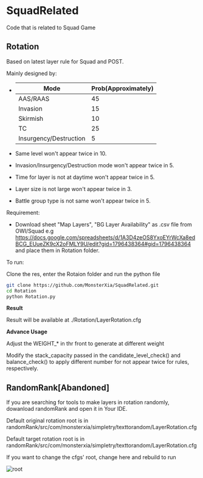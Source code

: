 # SquadRelated

Code that is related to Squad Game

## Rotation

Based on latest layer rule for Squad and POST.

Mainly designed by:

- | Mode                   | Prob(Approximately) |
	| ---------------------- | ------------------- |
	| AAS/RAAS               | 45                  |
	| Invasion               | 15                  |
	| Skirmish               | 10                  |
	| TC                     | 25                  |
	| Insurgency/Destruction | 5                   |

- Same level won't appear twice in 10.
- Invasion/Insurgency/Destruction mode won't appear twice in 5.
- Time for layer is not at daytime won't appear twice in 5.
- Layer size is not large won't appear twice in 3.
- Battle group type is not same won't appear twice in 5.

Requirement:

- Download sheet "Map Layers", "BG Layer Availability" as .csv file from OWI/Squad e.g https://docs.google.com/spreadsheets/d/1A3D4zeOS8YxoEYrWcXa8edBCG_EUueZK9cX2oFMLY9U/edit?gid=1796438364#gid=1796438364 and place them in Rotation folder.

To run:

Clone the res, enter the Rotaion folder and run the python file

```bash
git clone https://github.com/MonsterXia/SquadRelated.git
cd Rotation
python Rotation.py
```

**Result**

Result will be available at ./Rotation/LayerRotation.cfg

**Advance Usage**

Adjust the WEIGHT_* in thr front to generate at different weight

Modify the stack_capacity passed in the candidate_level_check() and balance_check() to apply different number for not appear twice for rules, respectively.

## RandomRank[Abandoned]

If you are searching for tools to make layers in rotation randomly, dowanload randomRank and open it in Your IDE.

Default original rotation root is in randomRank/src/com/monsterxia/simpletry/texttorandom/LayerRotation.cfg

Default target rotation root is in randomRank/src/com/monsterxia/simpletry/texttorandom/LayerRotation.cfg

If you want to change the cfgs' root, change here and rebuild to run

![root](https://s2.loli.net/2023/04/17/VEto4SB2AzaJlcD.png)
